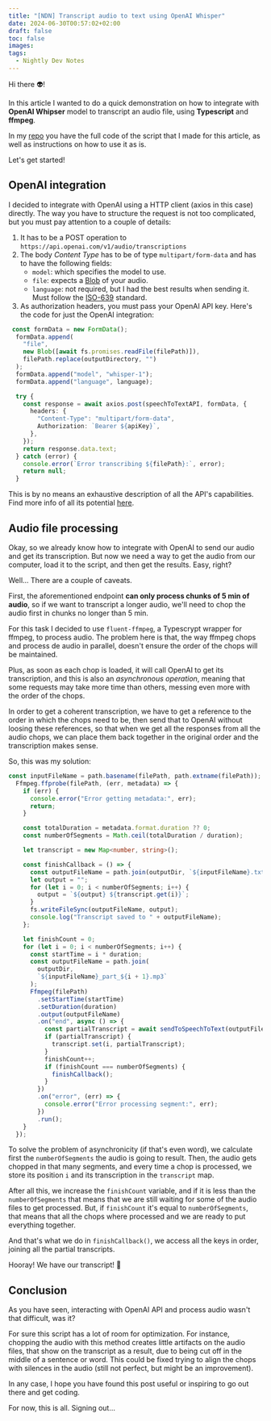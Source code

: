 ```yaml
---
title: "[NDN] Transcript audio to text using OpenAI Whisper"
date: 2024-06-30T00:57:02+02:00
draft: false
toc: false
images:
tags:
  - Nightly Dev Notes
---
```


Hi there 👽!

In this article I wanted to do a quick demonstration on how to integrate with **OpenAI Whipser** model to transcript an audio file, using **Typescript** and **ffmpeg**.

In my [repo](https://github.com/Alchemistst/gpt-audio-transcript) you have the full code of the script that I made for this article, as well as instructions on how to use it as is.

Let's get started!

## OpenAI integration
I decided to integrate with OpenAI using a HTTP client (axios in this case) directly.
The way you have to structure the request is not too complicated, but you must pay attention to a couple of details:
1. It has to be a POST operation to `https://api.openai.com/v1/audio/transcriptions`
2. The body *Content Type* has to be of type `multipart/form-data` and has to have the following fields:
    * `model`: which specifies the model to use.
    * `file`: expects a [Blob](https://developer.mozilla.org/en-US/docs/Web/API/Blob) of your audio.
    * `language`: not required, but I had the best results when sending it. Must follow the [ISO-639](https://en.wikipedia.org/wiki/List_of_ISO_639_language_codes) standard.
3. As authorization headers, you must pass your OpenAI API key.
Here's the code for just the OpenAI integration:
```Typescript
 const formData = new FormData();
  formData.append(
    "file",
    new Blob([await fs.promises.readFile(filePath)]),
    filePath.replace(outputDirectory, "")
  );
  formData.append("model", "whisper-1");
  formData.append("language", language);

  try {
    const response = await axios.post(speechToTextAPI, formData, {
      headers: {
        "Content-Type": "multipart/form-data",
        Authorization: `Bearer ${apiKey}`,
      },
    });
    return response.data.text;
  } catch (error) {
    console.error(`Error transcribing ${filePath}:`, error);
    return null;
  }
```

This is by no means an exhaustive description of all the API's capabilities. Find more info of all its potential [here](https://platform.openai.com/docs/guides/speech-to-text).


## Audio file processing
Okay, so we already know how to integrate with OpenAI to send our audio and get its transcription. But now we need a way to get the audio from our computer, load it to the script, and then get the results. Easy, right?

Well... There are a couple of caveats. 

First, the aforementioned endpoint **can only process chunks of 5 min of audio**, so if we want to transcript a longer audio, we'll need to chop the audio first in chunks no longer than 5 min. 

For this task I decided to use `fluent-ffmpeg`, a Typescrypt wrapper for ffmpeg, to process audio. The problem here is that, the way ffmpeg chops and process de audio in parallel, doesn't ensure the order of the chops will be maintained. 

Plus, as soon as each chop is loaded, it will call OpenAI to get its transcription, and this is also an *asynchronous operation*, meaning that some requests may take more time than others, messing even more with the order of the chops.

In order to get a coherent transcription, we have to get a reference to the order in which the chops need to be, then send that to OpenAI without loosing these references, so that when we get all the responses from all the audio chops, we can place them back together in the original order and the transcription makes sense.

So, this was my solution:
```Typescript
const inputFileName = path.basename(filePath, path.extname(filePath));
  Ffmpeg.ffprobe(filePath, (err, metadata) => {
    if (err) {
      console.error("Error getting metadata:", err);
      return;
    }

    const totalDuration = metadata.format.duration ?? 0;
    const numberOfSegments = Math.ceil(totalDuration / duration);

    let transcript = new Map<number, string>();

    const finishCallback = () => {
      const outputFileName = path.join(outputDir, `${inputFileName}.txt`);
      let output = "";
      for (let i = 0; i < numberOfSegments; i++) {
        output = `${output} ${transcript.get(i)}`;
      }
      fs.writeFileSync(outputFileName, output);
      console.log("Transcript saved to " + outputFileName);
    };

    let finishCount = 0;
    for (let i = 0; i < numberOfSegments; i++) {
      const startTime = i * duration;
      const outputFileName = path.join(
        outputDir,
        `${inputFileName}_part_${i + 1}.mp3`
      );
      Ffmpeg(filePath)
        .setStartTime(startTime)
        .setDuration(duration)
        .output(outputFileName)
        .on("end", async () => {
          const partialTranscript = await sendToSpeechToText(outputFileName);
          if (partialTranscript) {
            transcript.set(i, partialTranscript);
          }
          finishCount++;
          if (finishCount === numberOfSegments) {
            finishCallback();
          }
        })
        .on("error", (err) => {
          console.error("Error processing segment:", err);
        })
        .run();
    }
  });
```
To solve the problem of asynchronicity (if that's even word), we calculate first the `numberOfSegments` the audio is going to result. Then, the audio gets chopped in that many segments, and every time a chop is processed, we store its position `i` and its transcription in the `transcript` map. 

After all this, we increase the `finishCount` variable, and if it is less than the `numberOfSegments` that means that we are still waiting for some of the audio files to get processed.
But, if `finishCount` it's equal to `numberOfSegments`, that means that all the chops where processed and we are ready to put everything together.

And that's what we do in `finishCallback()`, we access all the keys in order, joining all the partial transcripts. 

Hooray! We have our transcript! 🥳

## Conclusion
As you have seen, interacting with OpenAI API and process audio wasn't that difficult, was it? 

For sure this script has a lot of room for optimization. For instance, chopping the audio with this method creates little artifacts on the audio files, that show on the transcript as a result, due to being cut off in the middle of a sentence or word. This could be fixed trying to align the chops with silences in the audio (still not perfect, but might be an improvement).

In any case, I hope you have found this post useful or inspiring to go out there and get coding.

For now, this is all.
Signing out...
